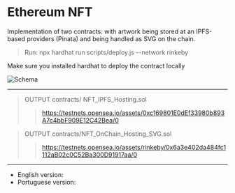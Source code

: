 
# Ethereum NFT

Implementation of two contracts: with artwork being stored at an IPFS-based providers (Pinata) and being handled as SVG on the chain.

> Run: npx hardhat run scripts/deploy.js --network rinkeby

Make sure you installed hardhat to deploy the contract locally


![Schema](https://cloudflare-ipfs.com/ipfs/Qme5EBh4CSLT3rgUYkUw7jNLn5yTMxAkWfpK3KGdZMToMP)

- - - - 

> OUTPUT contracts/ NFT_IPFS_Hosting.sol   
>>https://testnets.opensea.io/assets/0xc169801E0dEf33980b893A7c4bbF909E12C42Bea/0



> OUTPUT contracts/NFT_OnChain_Hosting_SVG.sol 
>>https://testnets.opensea.io/assets/rinkeby/0x6a3e402da484fc1112aB02c0C52Ba300D91917aa/0

- - - - 

* English version: 
* Portuguese version:


